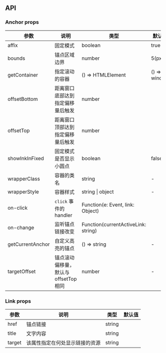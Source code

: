 ## API

### Anchor props

| 参数 | 说明 | 类型 | 默认值 |
| --- | --- | --- | --- |
| affix | 固定模式 | boolean | true |
| bounds | 锚点区域边界 | number | 5(px) |
| getContainer | 指定滚动的容器 | () => HTMLElement | () => window |
| offsetBottom | 距离窗口底部达到指定偏移量后触发 | number | |
| offsetTop | 距离窗口顶部达到指定偏移量后触发 | number | |
| showInkInFixed | 固定模式是否显示小圆点 | boolean | false |
| wrapperClass | 容器的类名 | string | - |
| wrapperStyle | 容器样式 | string \| object | - |
| on-click | `click` 事件的 handler | Function(e: Event, link: Object) | |
| on-change | 监听锚点链接改变 | Function(currentActiveLink: string) |
| getCurrentAnchor | 自定义高亮的锚点 | () => string | - |
| targetOffset | 锚点滚动偏移量，默认与 offsetTop 相同 | number | - |

### Link props

| 参数 | 说明 | 类型 | 默认值 |
| --- | --- | --- | --- |
| href | 锚点链接 | string | |
| title | 文字内容 | string | |
| target | 该属性指定在何处显示链接的资源 | string | |